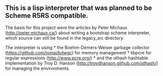 ## This is a lisp interpreter that was planned to be Scheme R5RS compatible.

The basis for this project were the articles by Peter Michaux (http://peter.michaux.ca/) about writing a bootstrap scheme interpreter, which source can still be found in the legacy_src directory.

The interpreter is using 
    * the Boehm-Demers-Weiser garbage collector (https://github.com/ivmai/bdwgc) for memory management
    * libpcre for regular expressions (http://www.pcre.org/)
    * and the uthash hashtable implementation by Troy D. Hanson (http://troydhanson.github.com/uthash/) for managing the environments.


